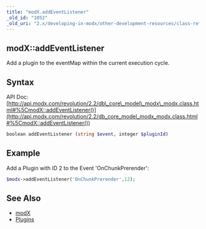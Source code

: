 ```yaml
---
title: "modX.addEventListener"
_old_id: "1052"
_old_uri: "2.x/developing-in-modx/other-development-resources/class-reference/modx/modx.addeventlistener"
---
```


## modX::addEventListener

Add a plugin to the eventMap within the current execution cycle.

## Syntax

API Doc: [http://api.modx.com/revolution/2.2/db\_core\_model\_modx\_modx.class.html#%5CmodX::addEventListener()](http://api.modx.com/revolution/2.2/db_core_model_modx_modx.class.html#%5CmodX::addEventListener())

``` php 
boolean addEventListener (string $event, integer $pluginId)
```

## Example

Add a Plugin with ID 2 to the Event 'OnChunkPrerender':

``` php 
$modx->addEventListener('OnChunkPrerender',12);
```

## See Also

- [modX](extending-modx/core-model/modx "modX")
- [Plugins](extending-modx/plugins "Plugins")